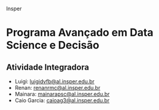 Insper
# Programa Avançado em Data Science e Decisão
## Atividade Integradora

 - Luigi: luigidvfb@al.insper.edu.br
 - Renan: renanrmc@al.insper.edu.br
 - Mainara: mainarapsc@al.insper.edu.br
 - Caio Garcia: caioag3@al.insper.edu.br
